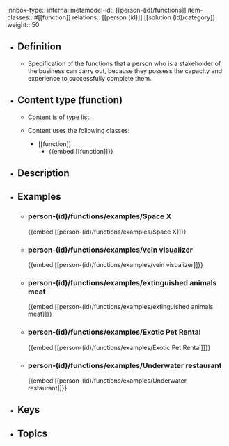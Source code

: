 innbok-type:: internal
metamodel-id:: [[person-(id)/functions]]
item-classes:: #[[function]]
relations:: [[person (id)]] [[solution (id)/category]]
weight:: 50

- ## Definition
  - Specification of the functions that a person who is a stakeholder of the business can carry out, because they possess the capacity and experience to successfully complete them.
- ## Content type (function)
  - Content is of type list.
  
  - Content uses the following classes:
    - [[function]]
      - {{embed [[function]]}}
  
- ## Description
- ## Examples
  - ### person-(id)/functions/examples/Space X
    {{embed [[person-(id)/functions/examples/Space X]]}}
  - ### person-(id)/functions/examples/vein visualizer
    {{embed [[person-(id)/functions/examples/vein visualizer]]}}
  - ### person-(id)/functions/examples/extinguished animals meat
    {{embed [[person-(id)/functions/examples/extinguished animals meat]]}}
  - ### person-(id)/functions/examples/Exotic Pet Rental
    {{embed [[person-(id)/functions/examples/Exotic Pet Rental]]}}
  - ### person-(id)/functions/examples/Underwater restaurant
    {{embed [[person-(id)/functions/examples/Underwater restaurant]]}}
  
- ## Keys
  
- ## Topics
  

